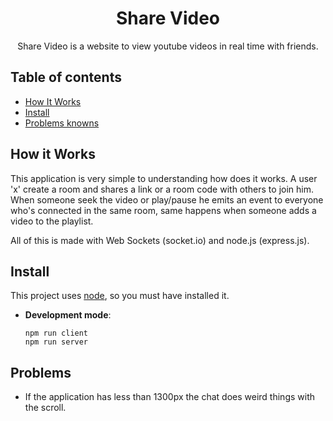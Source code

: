<h1 align="center">Share Video</h1>
<p align="center">
    Share Video is a website to view youtube videos in real time with friends. 
</p>

## Table of contents
- [How It Works](#howitworks)
- [Install](#install)
- [Problems knowns](#problems)

## How it Works
This application is very simple to understanding how does it works. A user 'x' create a room and shares a link or a room code with others to join him. When someone seek the video or play/pause he emits an event to everyone who's connected in the same room, same happens when someone adds a video to the playlist.

All of this is made with Web Sockets (socket.io) and node.js (express.js).

## Install
This project uses [node](http://nodejs-org), so you must have installed it.

- <strong>Development mode</strong>: 
    ```
    npm run client
    npm run server
    ```

## Problems
- If the application has less than 1300px the chat does weird things with the scroll. 
